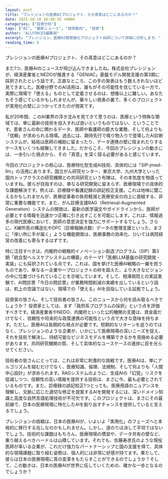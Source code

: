 ```yaml
---
layout: post
title: "プレシジョンの医療AIプロジェクト、その真意はどこにあるのか？"
date: 2025-10-10 16:40:35 +0000
categories: ["投資分析"]
tags: ["AI", "最新ニュース", "技術動向", "投資"]
author: "ALLFORCES編集部"
excerpt: "プレシジョン、医療AI開発強化プロジェクト採択について詳細に分析します。"
reading_time: 8
---
```


プレシジョンの医療AIプロジェクト、その真意はどこにあるのか？

また1つ、医療AIのニュースが飛び込んできましたね。株式会社プレシジョンが、経済産業省とNEDOが推進する「GENIAC」基盤モデル開発支援の第3期に採択されたという話です。正直なところ、この手の発表はもう数えきれないほど見てきました。医療分野でのAI活用は、誰もがその可能性を信じている一方で、実際に現場で「使える」ものとして定着させるのは、想像以上に難しい。あなたもそう感じているかもしれませんが、華々しい発表の裏で、多くのプロジェクトが実用化の壁にぶつかってきたのが現実です。

私が20年間、このAI業界の浮き沈みを見てきて思うのは、医療という特殊な領域では、単に最新の技術を投入すれば良いというものではない、ということです。患者さんの命に関わるデータ、医師や看護師の膨大な業務、そして何よりも「信頼」が求められる現場。過去には、期待先行で鳴り物入りで登場したAI診断システムが、結局は医師の補助に留まったり、データ連携の壁に阻まれたりするケースをいくつも経験してきました。だからこそ、今回のプレシジョンの動きには、一歩引いた視点から、その「真意」を深く探る必要があると感じています。

今回のプロジェクトの核心は、医療特化型生成AI技術、具体的には「SIP-jmed-llm」の活用にあります。国立がん研究センター、東京大学、九州大学といった国内トップクラスの研究機関との共同研究という布陣は、その本気度を物語っていますね。彼らが目指すのは、単なる研究開発に留まらず、医療現場での具体的な課題解決です。例えば、診療録や看護記録の誤記校正支援。これは地味に聞こえるかもしれませんが、医療従事者の負担軽減と医療安全の向上に直結する、非常に重要な機能です。また、がん診療支援RAG（Retrieval-Augmented Generation）システムの開発は、最新の医学論文やガイドラインから、医師が必要とする情報を迅速かつ正確に引き出すことを可能にします。これは、情報過多の現代医療において、医師の意思決定を強力にサポートするでしょう。さらに、X線所見の構造化やDPC（診療報酬点数）データの整理支援といった、まさに「痒い所に手が届く」ような機能開発は、医療事務の効率化、ひいては病院経営の改善にも寄与するはずです。

特に注目すべきは、内閣府の戦略的イノベーション創造プログラム（SIP）第3期「統合型ヘルスケアシステムの構築」のテーマ1「医療LLM基盤の研究開発・実装」にも採択されている点です。これは、国を挙げた医療AI戦略の一翼を担うものであり、単なる一企業や一プロジェクトの枠を超えた、より大きなビジョンの中に位置づけられていることを示唆しています。そして、相澤病院との実証実験で、AI問診票「今日の問診票」が業務時間削減の実績を出しているという話は、机上の空論ではない、現場での「使える」AIを目指している証拠でしょう。

投資家の皆さん、そして技術者の皆さん、このニュースから何を読み取るべきでしょうか？
投資家としては、まず「政府系プログラムの採択」という点を評価すべきです。経済産業省やNEDO、内閣府といった公的機関の支援は、資金面だけでなく、信頼性や将来的な政策連携の可能性という点で大きな意味を持ちます。ただし、医療AIは長期的な視点が必要です。短期的なリターンを追うのではなく、プレシジョンのような企業が、いかにして医療現場の深いニーズを捉え、それを技術で解決し、持続可能なビジネスモデルを構築できるかを見極める必要があります。共同研究機関の質、そして具体的なユースケースの進捗に目を光らせてください。

技術者の皆さんにとっては、これは非常に刺激的な挑戦です。医療AIは、単にアルゴリズムを組むだけでなく、医療知識、倫理、法規制、そして何よりも「人間中心設計」が求められます。RAGシステムのように、生成AIの「幻覚」リスクを低減しつつ、信頼性の高い情報を提供する技術は、まさに今、最も必要とされているものです。また、診療録の誤記校正1つとっても、医療用語のニュアンスを理解し、文脈に応じた適切な修正を提案するAIを開発するには、深いドメイン知識と高度な自然言語処理技術が不可欠です。このプロジェクトは、まさにその最前線で、日本の医療現場に特化したAIを創り出すチャンスを提供していると言えるでしょう。

プレシジョンの挑戦は、日本の医療AIが、いよいよ「実用化」のフェーズへと本格的に移行する兆しなのかもしれません。しかし、道のりは決して平坦ではないでしょう。技術的な課題はもちろん、医療現場の慣習や、データ共有の壁など、乗り越えるべきハードルは山積しています。それでも、佐藤寿彦氏のような現役医師が率いる企業が、これだけ強力なパートナーシップと国の支援を得て、具体的な現場課題に取り組む姿勢は、個人的には非常に好感が持てます。果たして、彼らは日本の医療現場に真の変革をもたらすことができるのでしょうか？そして、この動きは、日本の医療AIが世界に伍していくための、確かな一歩となるのでしょうか？

